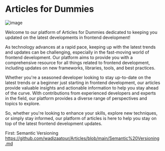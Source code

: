 # Articles for Dummies
![image](https://user-images.githubusercontent.com/25867217/234929512-0655f872-9881-4222-a700-c9d10802581b.png)

Welcome to our platform of Articles for Dummies dedicated to keeping you updated on the latest developments in frontend development!

As technology advances at a rapid pace, keeping up with the latest trends and updates can be challenging, especially in the fast-moving world of frontend development. Our platform aims to provide you with a comprehensive resource for all things related to frontend development, including updates on new frameworks, libraries, tools, and best practices.

Whether you're a seasoned developer looking to stay up-to-date on the latest trends or a beginner just starting in frontend development, our articles provide valuable insights and actionable information to help you stay ahead of the curve. With contributions from experienced developers and experts in the field, our platform provides a diverse range of perspectives and topics to explore.

So, whether you're looking to enhance your skills, explore new techniques, or simply stay informed, our platform of articles is here to help you stay on top of the latest frontend development updates.

First: Semantic Versioning https://github.com/wadizaatour/Articles/blob/main/Semantic%20Versioning.md
